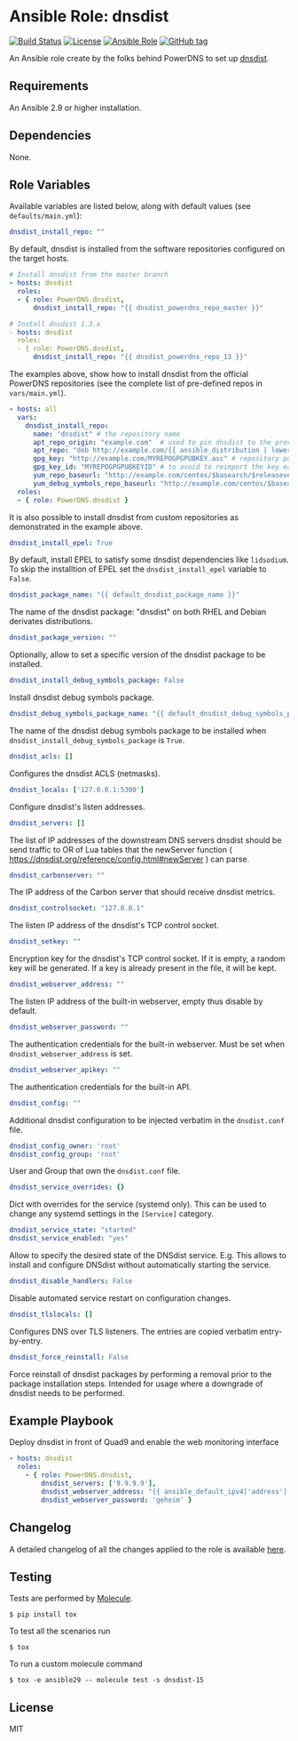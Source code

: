 # Ansible Role: dnsdist

[![Build Status](https://github.com/PowerDNS/dnsdist-ansible/actions/workflows/main.yml/badge.svg)](https://github.com/PowerDNS/dnsdist-ansible)
[![License](https://img.shields.io/badge/license-MIT%20License-brightgreen.svg)](https://opensource.org/licenses/MIT)
[![Ansible Role](https://img.shields.io/badge/ansible%20role-PowerDNS.dnsdist-blue.svg)](https://galaxy.ansible.com/PowerDNS/dnsdist)
[![GitHub tag](https://img.shields.io/github/tag/PowerDNS/dnsdist-ansible.svg)](https://github.com/PowerDNS/dnsdist-ansible/tags)

An Ansible role create by the folks behind PowerDNS to set up [dnsdist](https://dnsdist.org/).

## Requirements

An Ansible 2.9 or higher installation.

## Dependencies

None.

## Role Variables

Available variables are listed below, along with default values (see `defaults/main.yml`):

```yaml
dnsdist_install_repo: ""
```

By default, dnsdist is installed from the software repositories configured on the target hosts.

```yaml
# Install dnsdist from the master branch
- hosts: dnsdist
  roles:
  - { role: PowerDNS.dnsdist,
      dnsdist_install_repo: "{{ dnsdist_powerdns_repo_master }}"

# Install dnsdist 1.3.x
- hosts: dnsdist
  roles:
  - { role: PowerDNS.dnsdist,
      dnsdist_install_repo: "{{ dnsdist_powerdns_repo_13 }}"
```

The examples above, show how to install dnsdist from the official PowerDNS repositories
(see the complete list of pre-defined repos in `vars/main.yml`).

```yaml
- hosts: all
  vars:
    dnsdist_install_repo:
      name: "dnsdist" # the repository name
      apt_repo_origin: "example.com"  # used to pin dnsdist to the provided repository
      apt_repo: "deb http://example.com/{{ ansible_distribution | lower }} {{ ansible_distribution_release | lower }}/dnsdist main"
      gpg_key: "http://example.com/MYREPOGPGPUBKEY.asc" # repository public GPG key
      gpg_key_id: "MYREPOGPGPUBKEYID" # to avoid to reimport the key each time the role is executed
      yum_repo_baseurl: "http://example.com/centos/$basearch/$releasever/dnsdist"
      yum_debug_symbols_repo_baseurl: "http://example.com/centos/$basearch/$releasever/dnsdist/debug"
  roles:
  - { role: PowerDNS.dnsdist }
```

It is also possible to install dnsdist from custom repositories as demonstrated in the example above.

```yaml
dnsdist_install_epel: True
```

By default, install EPEL to satisfy some dnsdist dependencies like `lidsodium`.
To skip the installtion of EPEL set the `dnsdist_install_epel` variable to `False`.

```yaml
dnsdist_package_name: "{{ default_dnsdist_package_name }}"
```

The name of the dnsdist package: "dnsdist" on both RHEL and Debian derivates distributions.

```yaml
dnsdist_package_version: ""
```

Optionally, allow to set a specific version of the dnsdist package to be installed.

```yaml
dnsdist_install_debug_symbols_package: False
```

Install dnsdist debug symbols package.

```yaml
dnsdist_debug_symbols_package_name: "{{ default_dnsdist_debug_symbols_package_name }}"
```

The name of the dnsdist debug symbols package to be installed when `dnsdist_install_debug_symbols_package` is `True`.

```yaml
dnsdist_acls: []
```

Configures the dnsdist ACLS (netmasks).

```yaml
dnsdist_locals: ['127.0.0.1:5300']
```

Configure dnsdist's listen addresses.

```yaml
dnsdist_servers: []
```

The list of IP addresses of the downstream DNS servers dnsdist should be send traffic to
OR of Lua tables that the newServer function ( https://dnsdist.org/reference/config.html#newServer ) can parse.

```yaml
dnsdist_carbonserver: ""
```

The IP address of the Carbon server that should receive dnsdist metrics.

```yaml
dnsdist_controlsocket: "127.0.0.1"
```

The listen IP address of the dnsdist's TCP control socket.

```yaml
dnsdist_setkey: ""
```

Encryption key for the dnsdist's TCP control socket. If it is empty, a random key will be generated. If a key is already present in the file, it will be kept.

```yaml
dnsdist_webserver_address: ""
```

The listen IP address of the built-in webserver, empty thus disable by default.

```yaml
dnsdist_webserver_password: ""
```

The authentication credentials for the built-in webserver. Must be set when `dnsdist_webserver_address` is set.

```yaml
dnsdist_webserver_apikey: ""
```

The authentication credentials for the built-in API. 


```yaml
dnsdist_config: ""
```

Additional dnsdist configuration to be injected verbatim in the `dnsdist.conf` file.

```yaml
dnsdist_config_owner: 'root'
dnsdist_config_group: 'root'
```

User and Group that own the `dnsdist.conf` file.

```yaml
dnsdist_service_overrides: {}
```

Dict with overrides for the service (systemd only).
This can be used to change any systemd settings in the `[Service]` category.

```yaml
dnsdist_service_state: "started"
dnsdist_service_enabled: "yes"
```

Allow to specify the desired state of the DNSdist service.
E.g. This allows to install and configure DNSdist without automatically starting the service.

```yaml
dnsdist_disable_handlers: False
```

Disable automated service restart on configuration changes.

```yaml
dnsdist_tlslocals: []
```
Configures DNS over TLS listeners. The entries are copied verbatim entry-by-entry.

```yaml
dnsdist_force_reinstall: False
```

Force reinstall of dnsdist packages by performing a removal prior to the package installation steps. Intended for usage where a downgrade of dnsdist needs to be performed.

## Example Playbook

Deploy dnsdist in front of Quad9 and enable the web monitoring interface

```yaml
- hosts: dnsdist
  roles:
    - { role: PowerDNS.dnsdist,
        dnsdist_servers: ['9.9.9.9'],
        dnsdist_webserver_address: "{{ ansible_default_ipv4['address'] }}:8083",
        dnsdist_webserver_password: 'geheim' }
```

## Changelog

A detailed changelog of all the changes applied to the role is available [here](./CHANGELOG.md).

## Testing

Tests are performed by [Molecule](http://molecule.readthedocs.org/en/latest/).

    $ pip install tox

To test all the scenarios run

    $ tox

To run a custom molecule command

    $ tox -e ansible29 -- molecule test -s dnsdist-15

## License

MIT
